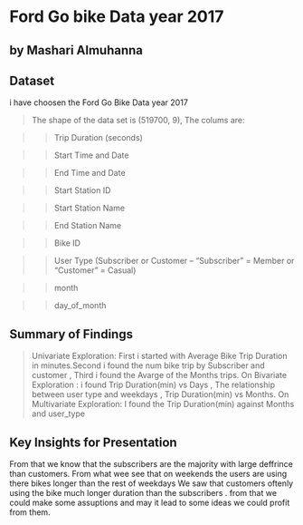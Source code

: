 # Ford Go bike Data year 2017
## by Mashari Almuhanna


## Dataset
i have choosen the Ford Go Bike Data year 2017

> The shape of the data set is (519700, 9), The colums are:

>> Trip Duration (seconds)

>>  Start Time and Date
  
>>  End Time and Date

>>    Start Station ID

>>   Start Station Name

>>   End Station Name

>>Bike ID

>>User Type (Subscriber or Customer – “Subscriber” = Member or “Customer” = Casual)

>> month

>> day_of_month


## Summary of Findings

>Univariate Exploration:
First i started with Average Bike Trip Duration in minutes.Second i found the num bike trip by Subscriber and customer , Third i found the Avarge of the Months trips.
On Bivariate Exploration : 
i found Trip Duration(min) vs Days , The relationship between user type and weekdays , Trip Duration(min) vs Months.
On Multivariate Exploration:
I found the Trip Duration(min) against Months and user_type

## Key Insights for Presentation

> 
From that we know that the subscribers are the majority with large deffrince than customers.
From what wee see  that on weekends the users are using there bikes longer than the rest of weekdays
We saw that customers oftenly using the bike much longer duration than the subscribers .  from that we could make some assuptions and may it lead to some ideas we could profit from them.
